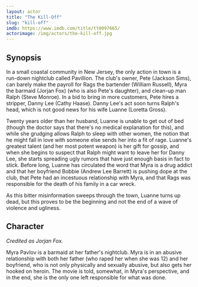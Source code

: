 ```yaml
---
layout: actor
title: "The Kill-Off"
slug: "kill-off"
imdb: https://www.imdb.com/title/tt0097665/
actorimage: /img/actors/the-kill-off.jpg
---
```


## Synopsis

In a small coastal community in New Jersey, the only action in town is a run-down nightclub called Pavillion. The club's owner, Pete (Jackson Sims), can barely make the payroll for Rags the bartender (William Russell), Myra the barmaid (Jorjan Fox) (who is also Pete's daughter), and clean-up man Ralph (Steve Monroe). In a bid to bring in more customers, Pete hires a stripper, Danny Lee (Cathy Haase). Danny Lee's act soon turns Ralph's head, which is not good news for his wife Luanne (Loretta Gross).

Twenty years older than her husband, Luanne is unable to get out of bed (though the doctor says that there's no medical explanation for this), and while she grudging allows Ralph to sleep with other women, the notion that he might fall in love with someone else sends her into a fit of rage. Luanne's greatest talent (and her most potent weapon) is her gift for gossip, and when she begins to suspect that Ralph might want to leave her for Danny Lee, she starts spreading ugly rumors that have just enough basis in fact to stick. Before long, Luanne has circulated the word that Myra is a drug addict and that her boyfriend Bobbie (Andrew Lee Barrett) is pushing dope at the club, that Pete had an incestuous relationship with Myra, and that Rags was responsible for the death of his family in a car wreck.

As this bitter misinformation sweeps through the town, Luanne turns up dead, but this proves to be the beginning and not the end of a wave of violence and ugliness.

## Character

_Credited as Jorjan Fox._

Myra Pavlov is a barmaid at her father's nightclub. Myra is in an abusive relationship with both her father (who raped her when she was 12) and her boyfriend, who is not only physically and sexually abusive, but also gets her hooked on heroin. The movie is told, somewhat, in Myra's perspective, and in the end, she is the only one left responsible for what was done.
